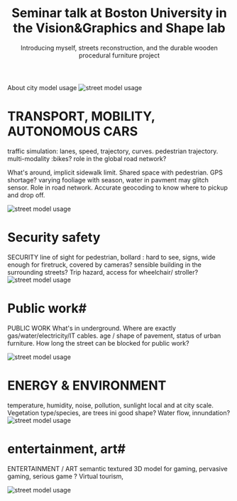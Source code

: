 ﻿---
layout: post
title: Seminar talk at Boston University in the Vision&Graphics and Shape lab
subtitle: Introducing myself, streets reconstruction, and the durable wooden procedural furniture project
tags: [research]
category: research
bigimg: /img/re/sota/transport.jpeg
---
About city model usage
![street model usage](/img/re/sota/3d_model_usage.png)

# TRANSPORT, MOBILITY, AUTONOMOUS CARS # 
traffic simulation:
lanes, speed, trajectory, curves.
pedestrian trajectory. 
multi-modality :bikes?
role in the global road network?
 
What's around, implicit sidewalk limit. Shared space with pedestrian. GPS shortage? varying fooliage with season, water in pavment may glitch sensor. Role in road network. Accurate geocoding to know where to pickup and drop off.


![street model usage](/img/re/sota/transport.jpeg)

# Security safety # 
SECURITY
line of sight for pedestrian, bollard : hard to see, signs,
 wide enough for firetruck, covered by cameras? sensible building in the surrounding streets?
 Trip hazard, access for wheelchair/ stroller? 
![street model usage](/img/re/sota/security.jpeg) 

# Public work#
PUBLIC WORK
What's in underground. Where are exactly gas/water/electricity/IT cables.
age / shape of pavement, status of urban furniture.
How long the street can be blocked for public work?


![street model usage](/img/re/sota/public_work.jpeg)

# ENERGY & ENVIRONMENT #
temperature, humidity, noise, pollution, sunlight
local and at city scale.
Vegetation type/species, are trees ini good shape?
Water flow, innundation?
![street model usage](/img/re/sota/environment.jpeg)


# entertainment, art#
ENTERTAINMENT / ART
semantic textured 3D model for gaming, pervasive gaming,  serious game ? Virtual tourism, 


![street model usage](/img/re/sota/game.jpeg) 

